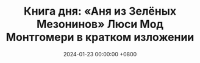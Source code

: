 ---
title: "Книга дня: «Аня из Зелёных Мезонинов» Люси Мод Монтгомери в кратком изложении"
description: >-
  Откройте для себя очаровательную историю рыжеволосой девочки-сироты Ани Ширли, покорившей сердца миллионов читателей по всему миру. Этот трогательный роман о взрослении, дружбе и поиске своего места в жизни станет настоящим подарком как для юных читателей, так и для взрослых, ищущих тёплую, душевную книгу с глубоким смыслом.
date: 2024-01-23 00:00:00 +0800
categories: [Мышление, Конспекты-книг]
tags:
  [
    аня-из-зеленых-мезонинов,
    люси-мод-монтгомери,
    классическая-литература,
    книги-для-подростков,
    девочка-сирота,
    взросление,
    канадская-литература,
    рыжеволосая-аня,
    марилла-катберт,
    мэтью-катберт,
    остров-принца-эдуарда,
    авонли,
    женская-литература,
    семейное-чтение,
    детская-классика
  ]
image: 
alt: «Аня из Зелёных Мезонинов» — трогательный роман Люси Мод Монтгомери о рыжеволосой девочке с богатым воображением.
fallback:
  - 
  # Replace with the URL of your backup image
  -
  # Replace with the URL of your backup image
---